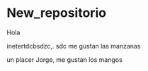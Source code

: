 # New_repositorio
Hola

inetertdcbsdzc,. sdc
me gustan las manzanas


un placer Jorge, me gustan los mangos

